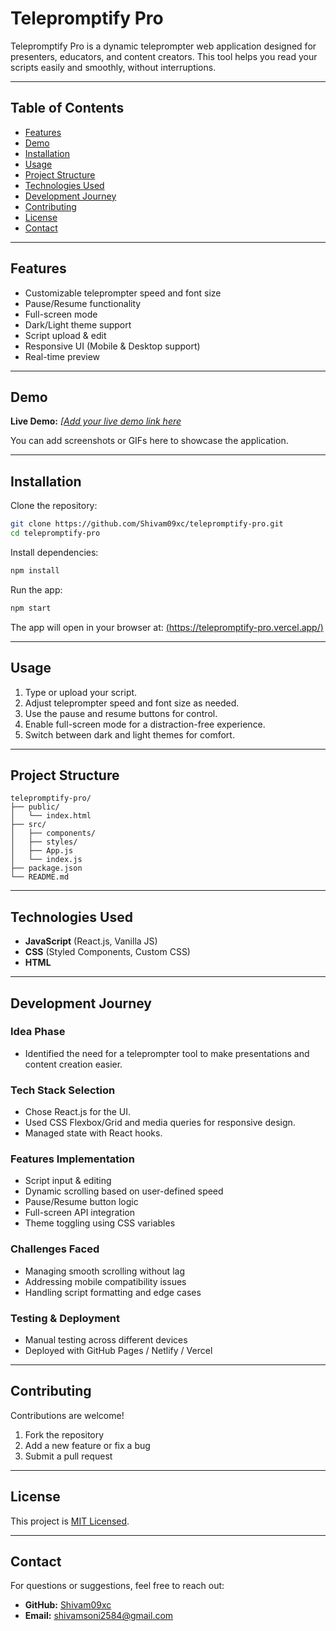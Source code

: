 # Telepromptify Pro

Telepromptify Pro is a dynamic teleprompter web application designed for presenters, educators, and content creators. This tool helps you read your scripts easily and smoothly, without interruptions.

---

## Table of Contents

- [Features](#features)
- [Demo](#demo)
- [Installation](#installation)
- [Usage](#usage)
- [Project Structure](#project-structure)
- [Technologies Used](#technologies-used)
- [Development Journey](#development-journey)
- [Contributing](#contributing)
- [License](#license)
- [Contact](#contact)

---

## Features

- Customizable teleprompter speed and font size
- Pause/Resume functionality
- Full-screen mode
- Dark/Light theme support
- Script upload & edit
- Responsive UI (Mobile & Desktop support)
- Real-time preview

---

## Demo

**Live Demo:** _[[Add your live demo link here](https://telepromptify-pro.vercel.app/)_

You can add screenshots or GIFs here to showcase the application.

---

## Installation

Clone the repository:

```bash
git clone https://github.com/Shivam09xc/telepromptify-pro.git
cd telepromptify-pro
```

Install dependencies:

```bash
npm install
```

Run the app:

```bash
npm start
```

The app will open in your browser at: [(https://telepromptify-pro.vercel.app/)]((https://telepromptify-pro.vercel.app/))

---

## Usage

1. Type or upload your script.
2. Adjust teleprompter speed and font size as needed.
3. Use the pause and resume buttons for control.
4. Enable full-screen mode for a distraction-free experience.
5. Switch between dark and light themes for comfort.

---

## Project Structure

```plaintext
telepromptify-pro/
├── public/
│   └── index.html
├── src/
│   ├── components/
│   ├── styles/
│   ├── App.js
│   └── index.js
├── package.json
└── README.md
```

---

## Technologies Used

- **JavaScript** (React.js, Vanilla JS)
- **CSS** (Styled Components, Custom CSS)
- **HTML**

---

## Development Journey

### Idea Phase

- Identified the need for a teleprompter tool to make presentations and content creation easier.

### Tech Stack Selection

- Chose React.js for the UI.
- Used CSS Flexbox/Grid and media queries for responsive design.
- Managed state with React hooks.

### Features Implementation

- Script input & editing
- Dynamic scrolling based on user-defined speed
- Pause/Resume button logic
- Full-screen API integration
- Theme toggling using CSS variables

### Challenges Faced

- Managing smooth scrolling without lag
- Addressing mobile compatibility issues
- Handling script formatting and edge cases

### Testing & Deployment

- Manual testing across different devices
- Deployed with GitHub Pages / Netlify / Vercel

---

## Contributing

Contributions are welcome!

1. Fork the repository
2. Add a new feature or fix a bug
3. Submit a pull request

---

## License

This project is [MIT Licensed](LICENSE).

---

## Contact

For questions or suggestions, feel free to reach out:

- **GitHub:** [Shivam09xc](https://github.com/Shivam09xc)
- **Email:** shivamsoni2584@gmail.com
